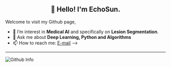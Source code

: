 <h2 align="center">👋 Hello! I'm EchoSun.</h2>

Welcome to visit my Github page,

- 🌱 I’m interest in **Medical AI** and specifically on **Lesion Segmentation**.
- 💬 Ask me about **Deep Learning, Python and Algorithms**
- 📫 How to reach me: [E-mail](echosun1996@126.com)
-->

-------
![Github Info](https://github-readme-stats.vercel.app/api?username=echosun1996&show_icons=true&count_private=true&hide=prs&theme=default_repocard)
